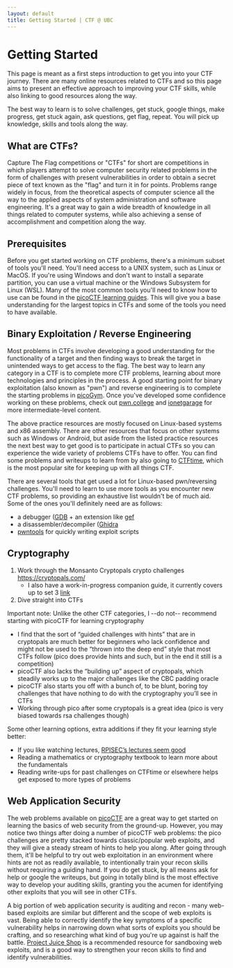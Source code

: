 ```yaml
---
layout: default
title: Getting Started | CTF @ UBC
---
```


# Getting Started

This page is meant as a first steps introduction to get you into your CTF journey. There are many online resources related to CTFs and so this page aims to present an effective approach to improving your CTF skills, while also linking to good resources along the way.

The best way to learn is to solve challenges, get stuck, google things, make progress, get stuck again, ask questions, get flag, repeat. You will pick up knowledge, skills and tools along the way.

## What are CTFs?

Capture The Flag competitions or "CTFs" for short are competitions in which players attempt to solve computer security related problems in the form of challenges with present vulnerabilities in order to obtain a secret piece of text known as the "flag" and turn it in for points. Problems range widely in focus, from the theoretical aspects of computer science all the way to the applied aspects of system administration and software engineering. It's a great way to gain a wide breadth of knowledge in all things related to computer systems, while also achieving a sense of accomplishment and competition along the way.

## Prerequisites

Before you get started working on CTF problems, there's a minimum subset of tools you'll need. You'll need access to a UNIX system, such as Linux or MacOS. If you're using Windows and don't want to install a separate partition, you can use a virtual machine or the Windows Subsystem for Linux (WSL). Many of the most common tools you'll need to know how to use can be found in the [picoCTF learning guides](https://picoctf.org/resources). This will give you a base understanding for the largest topics in CTFs and some of the tools you need to have available.


## Binary Exploitation / Reverse Engineering

Most problems in CTFs involve developing a good understanding for the functionality of a target and then finding ways to break the target in unintended ways to get access to the flag. The best way to learn any category in a CTF is to complete more CTF problems, learning about more technologies and principles in the process. A good starting point for binary exploitation (also known as "pwn") and reverse engineering is to complete the starting problems in [picoGym](https://picoctf.org/index#picogym). Once you've developed some confidence working on these problems, check out [pwn.college](pwn.college) and [ionetgarage](http://io.netgarage.org/) for more intermediate-level content.

The above practice resources are mostly focused on Linux-based systems and x86 assembly. There are other resources that focus on other systems such as Windows or Android, but aside from the listed practice resources the next best way to get good is to participate in actual CTFs so you can experience the wide variety of problems CTFs have to offer. You can find some problems and writeups to learn from by also going to [CTFtime](https://ctftime.org/), which is the most popular site for keeping up with all things CTF.

There are several tools that get used a lot for Linux-based pwn/reversing challenges. You'll need to learn to use more tools as you encounter new CTF problems, so providing an exhaustive list wouldn't be of much aid. Some of the ones you'll definitely need are as follows:
- a debugger ([GDB](https://www.gnu.org/software/gdb/) + an extension like [gef](https://gef.readthedocs.io/en/master/)
- a disassembler/decompiler ([Ghidra](https://ghidra-sre.org/)
- [pwntools](http://docs.pwntools.com/en/stable/) for quickly writing exploit scripts

## Cryptography

1. Work through the Monsanto Cryptopals crypto challenges https://cryptopals.com/
   - I also have a work-in-progress companion guide, it currently covers up to set 3 [link](https://ubcctf.github.io/2021/01/cryptopals-companion/)
2. Dive straight into CTFs

Important note: Unlike the other CTF categories, I --do not-- recommend starting with picoCTF for learning cryptography
   - I find that the sort of “guided challenges with hints” that are in cryptopals are much better for beginners who lack confidence and might not be used to the “thrown into the deep end” style that most CTFs follow (pico does provide hints and such, but in the end it still is a competition)
   - picoCTF also lacks the “building up” aspect of cryptopals, which steadily works up to the major challenges like the CBC padding oracle
   - picoCTF also starts you off with a bunch of, to be blunt, boring toy challenges that have nothing to do with the cryptography you’ll see in CTFs
   - Working through pico after some cryptopals is a great idea (pico is very biased towards rsa challenges though)

Some other learning options, extra additions if they fit your learning style better:
- If you like watching lectures, [RPISEC’s lectures seem good](https://www.youtube.com/c/RPISEC_talks/videos)
- Reading a mathematics or cryptography textbook to learn more about the fundamentals
- Reading write-ups for past challenges on CTFtime or elsewhere helps get exposed to more types of problems

## Web Application Security

The web problems available on [picoCTF](https://picoctf.org/index#picogym) are a great way to get started on learning the basics of web security from the ground-up. However, you may notice two things after doing a number of picoCTF web problems: the pico challenges are pretty stacked towards classic/popular web exploits, and they will give a steady stream of hints to help you along. After going through them, it'll be helpful to try out web exploitation in an environment where hints are not as readily available, to intentionally train your recon skills without requiring a guiding hand. If you do get stuck, by all means ask for help or google the writeups, but going in totally blind is the most effective way to develop your auditing skills, granting you the acumen for identifying other exploits that you will see in other CTFs.

A big portion of web application security is auditing and recon - many web-based exploits are similar but different and the scope of web exploits is vast. Being able to correctly identify the key symptoms of a specific vulnerability helps in narrowing down what sorts of exploits you should be crafting, and so researching what kind of bug you're up against is half the battle. [Project Juice Shop](https://owasp.org/www-project-juice-shop/) is a recommended resource for sandboxing web exploits, and is a good way to strengthen your recon skills to find and identify vulnerabilities.
